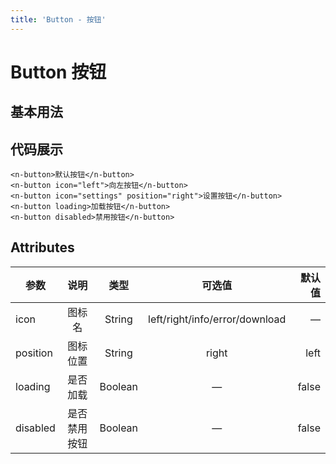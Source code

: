 ```yaml
---
title: 'Button - 按钮'
---
```


# Button 按钮

<h2 style="margin-bottom:1em;">基本用法</h2>    

<clientOnly>
<button-demos></button-demos>
</clientOnly>

<h2>代码展示</h2>

```vue
<n-button>默认按钮</n-button>
<n-button icon="left">向左按钮</n-button>
<n-button icon="settings" position="right">设置按钮</n-button>
<n-button loading>加载按钮</n-button>
<n-button disabled>禁用按钮</n-button>
```

<h2>Attributes</h2>

| 参数     |     说明     |  类型   |             可选值             | 默认值 |
| -------- | :----------: | :-----: | :----------------------------: | -----: |
| icon     |    图标名    | String  | left/right/info/error/download |      — |
| position |   图标位置   | String  |             right              |   left |
| loading  |   是否加载   | Boolean |               —                |  false |
| disabled | 是否禁用按钮 | Boolean |               —                |  false |
